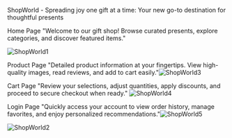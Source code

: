 ShopWorld - Spreading joy one gift at a time: Your new go-to destination for thoughtful presents

Home Page
"Welcome to our gift shop! Browse curated presents, explore categories, and discover featured items."


![ShopWorld1](https://github.com/user-attachments/assets/bd96cb4d-d83f-4f22-8d0c-fec0d9c34169)

Product Page
"Detailed product information at your fingertips. View high-quality images, read reviews, and add to cart easily."![ShopWorld3](https://github.com/user-attachments/assets/24a52fd2-952c-42ab-8019-863d4df319f6)

Cart Page
"Review your selections, adjust quantities, apply discounts, and proceed to secure checkout when ready."
![ShopWorld4](https://github.com/user-attachments/assets/202e7b92-961e-4fc8-95af-46004e2856c3)

Login Page
"Quickly access your account to view order history, manage favorites, and enjoy personalized recommendations."![ShopWorld5](https://github.com/user-attachments/assets/5d4bf88a-90b0-409f-bcd7-d705f802568c)





![ShopWorld2](https://github.com/user-attachments/assets/60e62e14-eca0-4ecb-a53e-b6c41f2fb69a)



